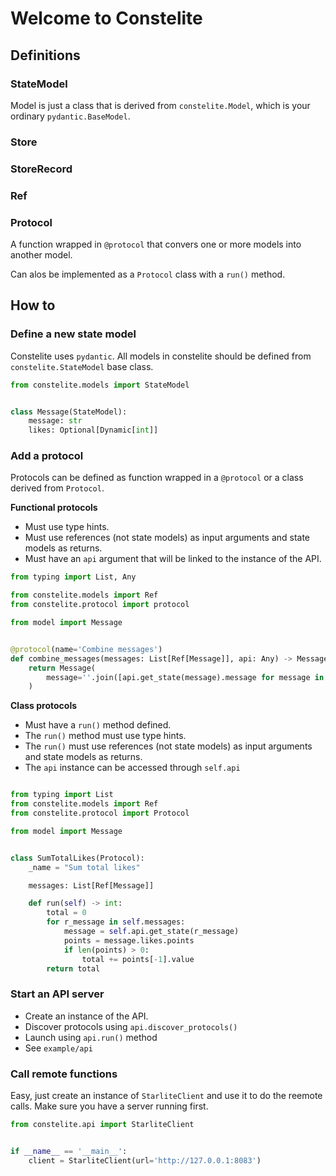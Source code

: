 # Welcome to Constelite

## Definitions

### StateModel

Model is just a class that is derived from `constelite.Model`, which is your ordinary `pydantic.BaseModel`.

### Store

### StoreRecord

### Ref

### Protocol

A function wrapped in `@protocol` that convers one or more models into another model.

Can alos be implemented as a `Protocol` class with a `run()` method.


## How to

### Define a new state model

Constelite uses `pydantic`. All models in constelite should be defined from `constelite.StateModel` base class.


```python
from constelite.models import StateModel


class Message(StateModel):
    message: str
    likes: Optional[Dynamic[int]]
```

### Add a protocol

Protocols can be defined as function wrapped in a `@protocol` or a class derived from `Protocol`.

**Functional protocols**

* Must use type hints.
* Must use references (not state models) as input arguments and state models as returns.
* Must have an `api` argument that will be linked to the instance of the API.

```python
from typing import List, Any

from constelite.models import Ref
from constelite.protocol import protocol

from model import Message


@protocol(name='Combine messages')
def combine_messages(messages: List[Ref[Message]], api: Any) -> Message:
    return Message(
        message=''.join([api.get_state(message).message for message in messages]),
    )
```

**Class protocols**

* Must have a `run()` method defined.
* The `run()` method must use type hints.
* The `run()` must use references (not state models) as input arguments and state models as returns.
* The `api` instance can be accessed through `self.api`

```python

from typing import List
from constelite.models import Ref
from constelite.protocol import Protocol

from model import Message


class SumTotalLikes(Protocol):
    _name = "Sum total likes"

    messages: List[Ref[Message]]

    def run(self) -> int:
        total = 0
        for r_message in self.messages:
            message = self.api.get_state(r_message)
            points = message.likes.points
            if len(points) > 0:
                total += points[-1].value
        return total
``` 

### Start an API server

* Create an instance of the API.
* Discover protocols using `api.discover_protocols()`
* Launch using `api.run()` method
* See `example/api`


### Call remote functions

Easy, just create an instance of `StarliteClient` and use it to do the reemote calls. Make sure you have a server running first.

```python
from constelite.api import StarliteClient


if __name__ == '__main__':
    client = StarliteClient(url='http://127.0.0.1:8083')
```